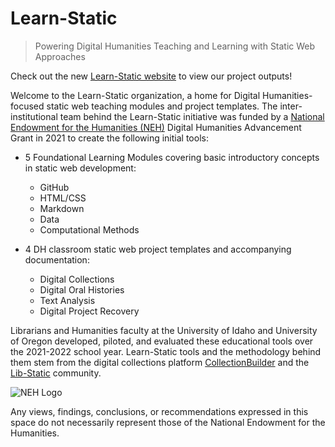 # Learn-Static

> Powering Digital Humanities Teaching and Learning with Static Web Approaches

Check out the new [Learn-Static website](https://learn-static.github.io/) to view our project outputs!

Welcome to the Learn-Static organization, a home for Digital Humanities-focused static web teaching modules and project templates.
The inter-institutional team behind the Learn-Static initiative was funded by a [National Endowment for the Humanities (NEH)](https://www.neh.gov/) Digital Humanities Advancement Grant in 2021 to create the following initial tools:

- 5 Foundational Learning Modules covering basic introductory concepts in static web development:
  - GitHub
  - HTML/CSS
  - Markdown
  - Data
  - Computational Methods
  
- 4 DH classroom static web project templates and accompanying documentation:
  - Digital Collections
  - Digital Oral Histories
  - Text Analysis
  - Digital Project Recovery

Librarians and Humanities faculty at the University of Idaho and University of Oregon developed, piloted, and evaluated these educational tools over the 2021-2022 school year. 
Learn-Static tools and the methodology behind them stem from the digital collections platform [CollectionBuilder](https://collectionbuilder.github.io/) and the [Lib-Static](https://lib-static.github.io/) community.

![NEH Logo](https://www.lib.uidaho.edu/media/cdil/neh-logo-small.jpg)

Any views, findings, conclusions, or recommendations expressed in this space do not necessarily represent those of the National Endowment for the Humanities.
